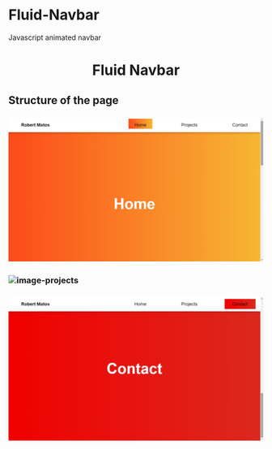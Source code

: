 # Fluid-Navbar
Javascript animated navbar
<h1 align="center">Fluid Navbar</h1>
<h2>Structure of the page</h2>
<h3>
<img alt="image-home" src="https://github.com/RobertMatos/Fluid-Navbar/blob/master/Images/image-home.png?raw=true">
</h3>
<h3>
<img alt="image-projects" src="ihttps://github.com/RobertMatos/Fluid-Navbar/blob/master/Images/image-projects.png?raw=true">
</h3>
<h3>
<img alt="image-contact" src="https://github.com/RobertMatos/Fluid-Navbar/blob/master/Images/image-contact.png?raw=true">
</h3>

